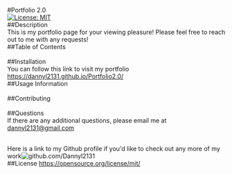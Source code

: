 
   #Portfolio 2.0
  <br /> [![License: MIT](https://img.shields.io/badge/License-MIT-yellow.svg)](https://opensource.org/licenses/MIT)
  <br /> ##Description
  <br /> This is my portfolio page for your viewing pleasure! Please feel free to reach out to me with any requests!
  <br /> ##Table of Contents
  <br /> 
  <br /> ##Installation
  <br /> You can follow this link to visit my portfolio https://dannyl2131.github.io/Portfolio2.0/
  <br /> ##Usage Information
  <br /> 
  <br /> ##Contributing
  <br /> 
  <br /> ##Questions
  <br /> If there are any additional questions, please email me at dannyl2131@gmail.com

  <br /> Here is a link to my Github profile if you'd like to check out any more of my work![github.com/Dannyl2131](github.com/Dannyl2131)
  <br /> 
    ##License
    https://opensource.org/license/mit/      
